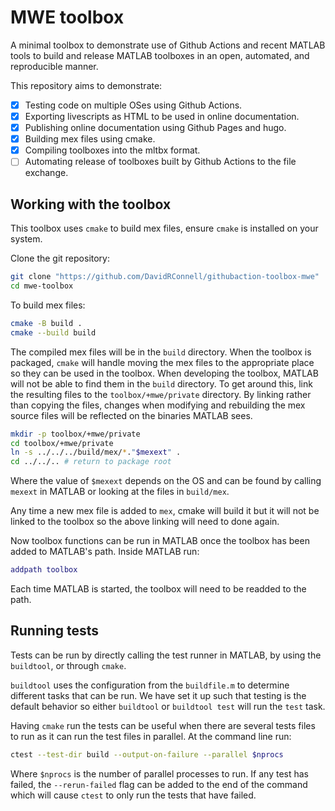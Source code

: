 # MWE toolbox

A minimal toolbox to demonstrate use of Github Actions and recent MATLAB tools to build and release MATLAB toolboxes in an open, automated, and reproducible manner.

This repository aims to demonstrate:

- [x] Testing code on multiple OSes using Github Actions.
- [x] Exporting livescripts as HTML to be used in online documentation.
- [x] Publishing online documentation using Github Pages and hugo.
- [x] Building mex files using cmake.
- [x] Compiling toolboxes into the mltbx format.
- [ ] Automating release of toolboxes built by Github Actions to the file exchange.

## Working with the toolbox

This toolbox uses `cmake` to build mex files, ensure `cmake` is installed on your system.

Clone the git repository:

```bash
git clone "https://github.com/DavidRConnell/githubaction-toolbox-mwe"
cd mwe-toolbox
```

To build mex files:

``` bash
cmake -B build .
cmake --build build
```

The compiled mex files will be in the `build` directory. When the toolbox is packaged, `cmake` will handle moving the mex files to the appropriate place so they can be used in the toolbox. When developing the toolbox, MATLAB will not be able to find them in the `build` directory. To get around this, link the resulting files to the `toolbox/+mwe/private` directory. By linking rather than copying the files, changes when modifying and rebuilding the mex source files will be reflected on the binaries MATLAB sees.

``` bash
mkdir -p toolbox/+mwe/private
cd toolbox/+mwe/private
ln -s ../../../build/mex/*."$mexext" .
cd ../../.. # return to package root
```

Where the value of `$mexext` depends on the OS and can be found by calling `mexext` in MATLAB or looking at the files in `build/mex`.

Any time a new mex file is added to `mex`, cmake will build it but it will not be linked to the toolbox so the above linking will need to done again.

Now toolbox functions can be run in MATLAB once the toolbox has been added to MATLAB's path. Inside MATLAB run:

``` matlab
addpath toolbox
```

Each time MATLAB is started, the toolbox will need to be readded to the path.

## Running tests

Tests can be run by directly calling the test runner in MATLAB, by using the `buildtool`, or through `cmake`.

`buildtool` uses the configuration from the `buildfile.m` to determine different tasks that can be run. We have set it up such that testing is the default behavior so either `buildtool` or `buildtool test` will run the `test` task.

Having `cmake` run the tests can be useful when there are several tests files to run as it can run the test files in parallel. At the command line run:

```bash
ctest --test-dir build --output-on-failure --parallel $nprocs
```

Where `$nprocs` is the number of parallel processes to run. If any test has failed, the `--rerun-failed` flag can be added to the end of the command which will cause `ctest` to only run the tests that have failed.
